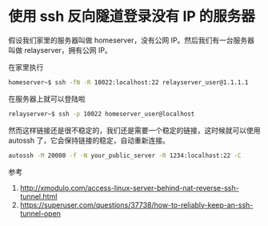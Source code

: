 # 使用 ssh 反向隧道登录没有 IP 的服务器

<!--
ID: b1280b96-4fe8-4f5a-a010-103bffe5eaa2
Status: publish
Date: 2019-10-16T10:18:29
Modified: 2020-05-16T10:49:47
wp_id: 775
-->

假设我们家里的服务器叫做 homeserver，没有公网 IP。然后我们有一台服务器叫做 relayserver，拥有公网 IP。

在家里执行
```bash
homeserver~$ ssh -fN -R 10022:localhost:22 relayserver_user@1.1.1.1
```

在服务器上就可以登陆啦
```bash
relayserver~$ ssh -p 10022 homeserver_user@localhost
```

然而这样链接还是很不稳定的，我们还是需要一个稳定的链接，这时候就可以使用 autossh 了，它会保持链接的稳定，自动重新连接。

```bash
autossh -M 20000 -f -N your_public_server -R 1234:localhost:22 -C
```

参考

1. http://xmodulo.com/access-linux-server-behind-nat-reverse-ssh-tunnel.html
2. https://superuser.com/questions/37738/how-to-reliably-keep-an-ssh-tunnel-open